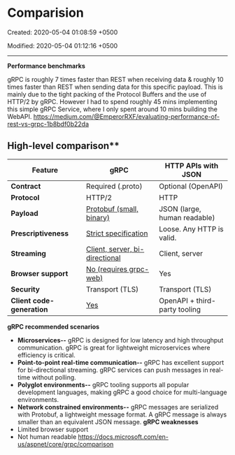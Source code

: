 # Comparision

Created: 2020-05-04 01:08:59 +0500

Modified: 2020-05-04 01:12:16 +0500

---

**Performance benchmarks**

gRPC is roughly 7 times faster than REST when receiving data & roughly 10 times faster than REST when sending data for this specific payload. This is mainly due to the tight packing of the Protocol Buffers and the use of HTTP/2 by gRPC. However I had to spend roughly 45 mins implementing this simple gRPC Service, where I only spent around 10 mins building the WebAPI.
<https://medium.com/@EmperorRXF/evaluating-performance-of-rest-vs-grpc-1b8bdf0b22da>

## High-level comparison**

| **Feature**                | **gRPC**                                                                                                                           | **HTTP APIs with JSON**       |
|----------------------|-------------------------|--------------------------|
| **Contract**               | Required (.proto)                                                                                                                  | Optional (OpenAPI)            |
| **Protocol**               | HTTP/2                                                                                                                             | HTTP                          |
| **Payload**                | [Protobuf (small, binary)](https://docs.microsoft.com/en-us/aspnet/core/grpc/comparison?view=aspnetcore-3.1#performance)           | JSON (large, human readable)  |
| **Prescriptiveness**       | [Strict specification](https://docs.microsoft.com/en-us/aspnet/core/grpc/comparison?view=aspnetcore-3.1#strict-specification)      | Loose. Any HTTP is valid.     |
| **Streaming**              | [Client, server, bi-directional](https://docs.microsoft.com/en-us/aspnet/core/grpc/comparison?view=aspnetcore-3.1#streaming)       | Client, server                |
| **Browser support**        | [No (requires grpc-web)](https://docs.microsoft.com/en-us/aspnet/core/grpc/comparison?view=aspnetcore-3.1#limited-browser-support) | Yes                           |
| **Security**               | Transport (TLS)                                                                                                                    | Transport (TLS)               |
| **Client code-generation** | [Yes](https://docs.microsoft.com/en-us/aspnet/core/grpc/comparison?view=aspnetcore-3.1#code-generation)                            | OpenAPI + third-party tooling |
**gRPC recommended scenarios**
-   **Microservices--** gRPC is designed for low latency and high throughput communication. gRPC is great for lightweight microservices where efficiency is critical.
-   **Point-to-point real-time communication--** gRPC has excellent support for bi-directional streaming. gRPC services can push messages in real-time without polling.
-   **Polyglot environments--** gRPC tooling supports all popular development languages, making gRPC a good choice for multi-language environments.
-   **Network constrained environments--** gRPC messages are serialized with Protobuf, a lightweight message format. A gRPC message is always smaller than an equivalent JSON message.
**gRPC weaknesses**
-   Limited browser support
-   Not human readable
<https://docs.microsoft.com/en-us/aspnet/core/grpc/comparison>
